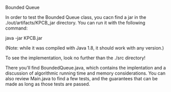 Bounded Queue

In order to test the Bounded Queue class, you cacn find a jar in the ./out/artifacts/KPCB_jar directory.
You can run it with the following command:

java -jar KPCB.jar

(Note: while it was compiled with Java 1.8, it should work with any version.)



To see the implementation, look no further than the ./src directory!

There you'll find BoundedQueue.java, which contains the implentation and a discussion of algorithmic running time and memory considerations.
You can also review Main.java to find a few tests, and the guarantees that can be made as long as those tests are passed.
